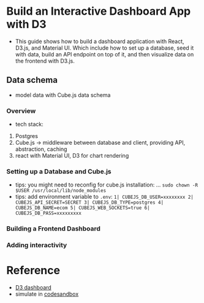 # Build an Interactive Dashboard App with D3
* This guide shows how to build a dashboard application with React, D3.js, 
and Material UI. Which include how to set up a database, seed it with data,
build an API endpoint on top of it, and then visualize data on the frontend
with D3.js. 

## Data schema
*  model data with Cube.js data schema

### Overview
* tech stack:
1. Postgres 
2. Cube.js -> middleware between database and client,
providing API, abstraction, caching
3. react with Material UI, D3 for chart rendering

### Setting up a Database and Cube.js
* tips: you might need to reconfig for cube.js installation:
... `sudo chown -R $USER /usr/local/lib/node_modules`
* tips: add environment variable to `.env`:
`
1| CUBEJS_DB_USER=xxxxxxxx
2| CUBEJS_API_SECRET=SECRET
3| CUBEJS_DB_TYPE=postgres
4| CUBEJS_DB_NAME=ecom
5| CUBEJS_WEB_SOCKETS=true
6| CUBEJS_DB_PASS=xxxxxxxxx
`
### Building a Frontend Dashboard
### Adding interactivity

# Reference
* [D3 dashboard](https://d3-dashboard.cube.dev/)
* simulate in [codesandbox](https://codesandbox.io/s/6g8pb?file=/index.js)

